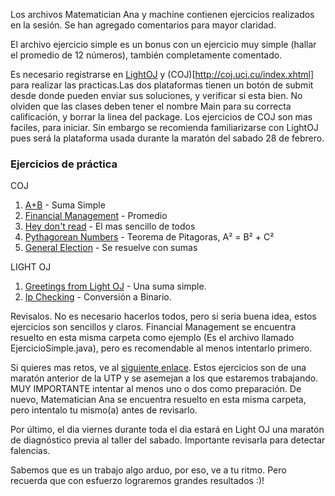 Los archivos Matematician Ana y machine contienen ejercicios realizados en la sesión. Se han agregado comentarios para mayor claridad.

El archivo ejercicio simple es un bonus con un ejercicio muy simple (hallar el promedio de 12 números), también completamente comentado.


Es necesario registrarse en [LightOJ](http://lightoj.com/index.php) y (COJ)[http://coj.uci.cu/index.xhtml] para realizar las practicas.Las dos plataformas tienen un botón de submit desde donde pueden enviar sus soluciones, y verificar si esta bien. No olviden que las clases deben tener el nombre Main para su correcta calificación, y borrar la linea del package.
Los ejercicios de COJ son mas faciles, para iniciar. Sin embargo se recomienda familiarizarse con LightOJ pues será la plataforma usada durante la maratón del sabado 28 de febrero.



### Ejercicios de práctica
COJ
1. [A+B](http://coj.uci.cu/24h/problem.xhtml?pid=1000) - Suma Simple
2. [Financial Management](http://coj.uci.cu/24h/problem.xhtml?pid=1023) - Promedio
3. [Hey don't read](http://coj.uci.cu/24h/problem.xhtml?pid=1494) - El mas sencillo de todos
4. [Pythagorean Numbers](http://coj.uci.cu/24h/problem.xhtml?pid=1099) - Teorema de Pitagoras, A² = B² + C² 
5. [General Election](http://coj.uci.cu/24h/problem.xhtml?pid=1003) - Se resuelve con sumas

LIGHT OJ
1. [Greetings from Light OJ](http://lightoj.com/volume_showproblem.php?problem=1000) - Una suma simple.
2. [Ip Checking](http://lightoj.com/volume_showproblem.php?problem=1354) - Conversión a Binario.


Revisalos. No es necesario hacerlos todos, pero si seria buena idea, estos ejercicios son sencillos y claros. Financial Management se encuentra resuelto en esta misma carpeta como ejemplo (Es el archivo llamado EjercicioSimple.java), pero es recomendable al menos intentarlo primero.

Si quieres mas retos, ve al [siguiente enlace](http://www.lightoj.com/practice_contest_problemset.php?contest_id=662). Estos ejercicios son de una maratón anterior de la UTP y se asemejan a los que estaremos trabajando. MUY IMPORTANTE intentar al menos uno o dos como preparación. De nuevo, Matematician Ana se encuentra resuelto en esta misma carpeta, pero intentalo tu mismo(a) antes de revisarlo. 

Por último, el dia viernes durante toda el dia estará en Light OJ una maratón de diagnóstico previa al taller del sabado. Importante revisarla para detectar falencias.

Sabemos que es un trabajo algo arduo, por eso, ve a tu ritmo. Pero recuerda que con esfuerzo lograremos grandes resultados :)!




